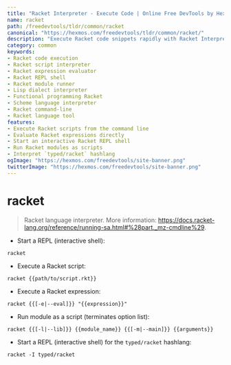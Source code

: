 ```yaml
---
title: "Racket Interpreter - Execute Code | Online Free DevTools by Hexmos"
name: racket
path: /freedevtools/tldr/common/racket
canonical: "https://hexmos.com/freedevtools/tldr/common/racket/"
description: "Execute Racket code snippets rapidly with Racket Interpreter. Run scripts, evaluate expressions, and manage modules seamlessly. Free online tool, no registration required."
category: common
keywords:
- Racket code execution
- Racket script interpreter
- Racket expression evaluator
- Racket REPL shell
- Racket module runner
- Lisp dialect interpreter
- Functional programming Racket
- Scheme language interpreter
- Racket command-line
- Racket language tool
features:
- Execute Racket scripts from the command line
- Evaluate Racket expressions directly
- Start an interactive Racket REPL shell
- Run Racket modules as scripts
- Interpret `typed/racket` hashlang
ogImage: "https://hexmos.com/freedevtools/site-banner.png"
twitterImage: "https://hexmos.com/freedevtools/site-banner.png"
---
```


# racket

> Racket language interpreter.
> More information: <https://docs.racket-lang.org/reference/running-sa.html#%28part._mz-cmdline%29>.

- Start a REPL (interactive shell):

`racket`

- Execute a Racket script:

`racket {{path/to/script.rkt}}`

- Execute a Racket expression:

`racket {{[-e|--eval]}} "{{expression}}"`

- Run module as a script (terminates option list):

`racket {{[-l|--lib]}} {{module_name}} {{[-m|--main]}} {{arguments}}`

- Start a REPL (interactive shell) for the `typed/racket` hashlang:

`racket -I typed/racket`
